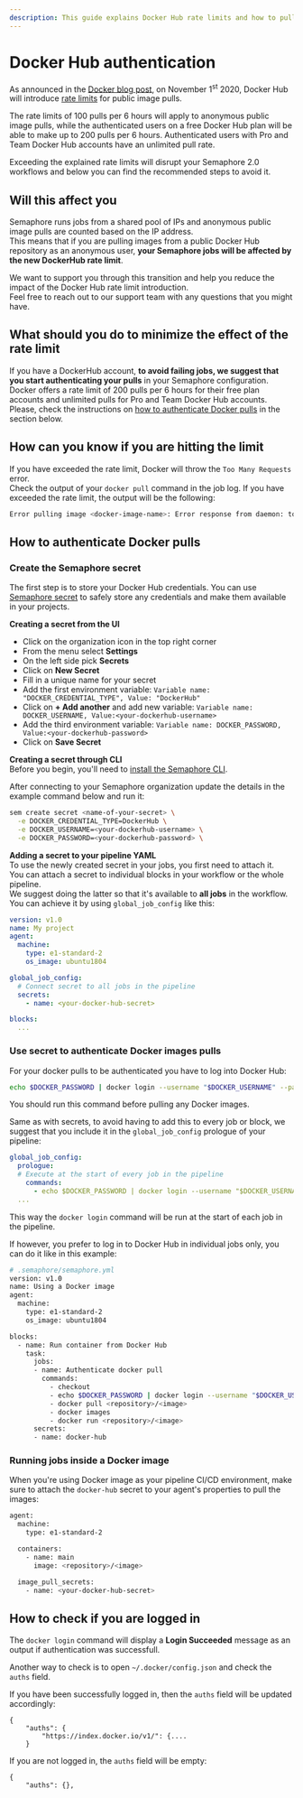```yaml
---
description: This guide explains Docker Hub rate limits and how to pull public Docker images as an authenticated user.
---
```


# Docker Hub authentication

As announced in the [Docker blog post](https://www.docker.com/blog/scaling-docker-to-serve-millions-more-developers-network-egress/), on November 1<sup>st</sup> 2020, Docker Hub will introduce [rate limits](https://docs.docker.com/docker-hub/download-rate-limit/) for public image pulls.  

The rate limits of 100 pulls per 6 hours will apply to anonymous public image pulls, while the authenticated users on a free Docker Hub plan will be able to make up to 200 pulls per 6 hours. Authenticated users with Pro and Team Docker Hub accounts have an unlimited pull rate.  

Exceeding the explained rate limits will disrupt your Semaphore 2.0 workflows and below you can find the recommended steps to avoid it.  

## Will this affect you
Semaphore runs jobs from a shared pool of IPs and anonymous public image pulls are counted based on the IP address.  
This means that if you are pulling images from a public Docker Hub repository as an anonymous user, **your Semaphore jobs will be affected by the new DockerHub rate limit**.  

We want to support you through this transition and help you reduce the impact of the Docker Hub rate limit introduction.  
Feel free to reach out to our support team with any questions that you might have.  

## What should you do to minimize the effect of the rate limit  
If you have a DockerHub account, **to avoid failing jobs, we suggest that you start authenticating your pulls** in your Semaphore configuration.  
Docker offers a rate limit of 200 pulls per 6 hours for their free plan accounts and unlimited pulls for Pro and Team Docker Hub accounts.  
Please, check the instructions on [how to authenticate Docker pulls](#how-to-authenticate-docker-pulls) in the section below.  

## How can you know if you are hitting the limit
If you have exceeded the rate limit, Docker will throw the `Too Many Requests` error.  
Check the output of your `docker pull` command in the job log. If you have exceeded the rate limit, the output will be the following:  
```bash
Error pulling image <docker-image-name>: Error response from daemon: toomanyrequests: Too Many Requests.`
```

## How to authenticate Docker pulls
### Create the Semaphore secret  
The first step is to store your Docker Hub credentials. You can use [Semaphore secret](https://docs.semaphoreci.com/essentials/using-secrets/) to safely store any credentials and make them available in your projects.  

**Creating a secret from the UI**
- Click on the organization icon in the top right corner  
- From the menu select **Settings**  
- On the left side pick **Secrets**  
- Click on **New Secret**  
- Fill in a unique name for your secret  
- Add the first environment variable: `Variable name: "DOCKER_CREDENTIAL_TYPE", Value: "DockerHub"`  
- Click on **+ Add another** and add new variable: `Variable name: DOCKER_USERNAME, Value:<your-dockerhub-username>`  
- Add the third environment variable: `Variable name: DOCKER_PASSWORD, Value:<your-dockerhub-password>`  
- Click on **Save Secret**  

**Creating a secret through CLI**  
Before you begin, you'll need to [install the Semaphore CLI][install-cli].  

After connecting to your Semaphore organization update the details in the example command below and run it:  
```bash
sem create secret <name-of-your-secret> \
  -e DOCKER_CREDENTIAL_TYPE=DockerHub \
  -e DOCKER_USERNAME=<your-dockerhub-username> \
  -e DOCKER_PASSWORD=<your-dockerhub-password> \
```
**Adding a secret to your pipeline YAML**  
To use the newly created secret in your jobs, you first need to attach it.  
You can attach a secret to individual blocks in your workflow or the whole pipeline.  
We suggest doing the latter so that it's available to **all jobs** in the workflow.  
You can achieve it by using `global_job_config` like this:  
```yaml
version: v1.0
name: My project
agent:
  machine:
    type: e1-standard-2
    os_image: ubuntu1804

global_job_config:
  # Connect secret to all jobs in the pipeline
  secrets:
    - name: <your-docker-hub-secret>

blocks:
  ...
```

### Use secret to authenticate Docker images pulls  
For your docker pulls to be authenticated you have to log into Docker Hub:  
```bash
echo $DOCKER_PASSWORD | docker login --username "$DOCKER_USERNAME" --password-stdin
```
You should run this command before pulling any Docker images.  

Same as with secrets, to avoid having to add this to every job or block, we suggest that you include it in the `global_job_config` prologue of your pipeline:
```yaml
global_job_config:
  prologue:
  # Execute at the start of every job in the pipeline
    commands:
      - echo $DOCKER_PASSWORD | docker login --username "$DOCKER_USERNAME" --password-stdin
  ...
```
This way the `docker login` command will be run at the start of each job in the pipeline.

If however, you prefer to log in to Docker Hub in individual jobs only, you can do it like in this example:
```bash
# .semaphore/semaphore.yml
version: v1.0
name: Using a Docker image
agent:
  machine:
    type: e1-standard-2
    os_image: ubuntu1804

blocks:
  - name: Run container from Docker Hub
    task:
      jobs:
      - name: Authenticate docker pull
        commands:
          - checkout
          - echo $DOCKER_PASSWORD | docker login --username "$DOCKER_USERNAME" --password-stdin
          - docker pull <repository>/<image>
          - docker images
          - docker run <repository>/<image>
      secrets:
      - name: docker-hub
```


### Running jobs inside a Docker image
When you're using Docker image as your pipeline CI/CD environment, make sure to attach the `docker-hub` secret to your agent's properties to pull the images:
```bash
agent:
  machine:
    type: e1-standard-2

  containers:
    - name: main
      image: <repository>/<image>

  image_pull_secrets:
    - name: <your-docker-hub-secret>
```

## How to check if you are logged in
The `docker login` command will display a **Login Succeeded** message as an output if authentication was successfull. 

Another way to check is to open `~/.docker/config.json` and check the `auths` field. 

If you have been successfully logged in, then the `auths` field will be updated accordingly:
```
{
	"auths": {
		"https://index.docker.io/v1/": {....
    }
```

If you are not logged in, the `auths` field will be empty:
```
{
	"auths": {},
```  

[install-cli]: https://docs.semaphoreci.com/reference/sem-command-line-tool/
